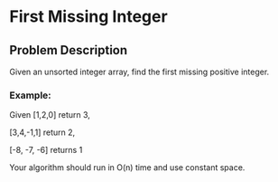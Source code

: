 # First Missing Integer

## Problem Description

Given an unsorted integer array, find the first missing positive integer.

### Example:

Given [1,2,0] return 3,

[3,4,-1,1] return 2,

[-8, -7, -6] returns 1

Your algorithm should run in O(n) time and use constant space.